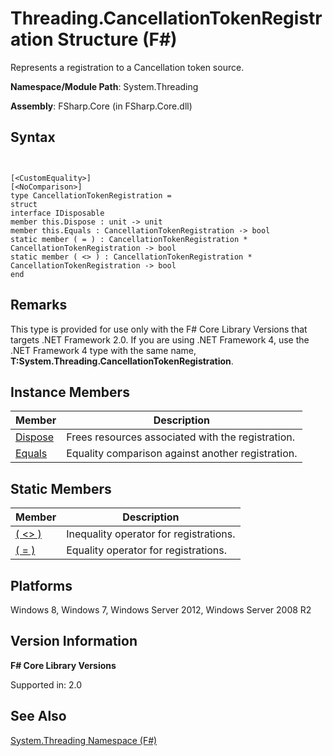 # Threading.CancellationTokenRegistration Structure (F#)

Represents a registration to a Cancellation token source.

**Namespace/Module Path**: System.Threading

**Assembly**: FSharp.Core (in FSharp.Core.dll)


## Syntax


```


[<CustomEquality>]
[<NoComparison>]
type CancellationTokenRegistration =
struct
interface IDisposable
member this.Dispose : unit -> unit
member this.Equals : CancellationTokenRegistration -> bool
static member ( = ) : CancellationTokenRegistration * CancellationTokenRegistration -> bool
static member ( <> ) : CancellationTokenRegistration * CancellationTokenRegistration -> bool
end

```



## Remarks
This type is provided for use only with the F# Core Library Versions that targets .NET Framework 2.0. If you are using .NET Framework 4, use the .NET Framework 4 type with the same name, **T:System.Threading.CancellationTokenRegistration**.


## Instance Members


|Member|Description|
|------|-----------|
|[Dispose](http://msdn.microsoft.com/en-us/library/4a8a2756-e94a-4806-aa79-c61bb3fd0023)|Frees resources associated with the registration.|
|[Equals](http://msdn.microsoft.com/en-us/library/6d93f758-49a8-4920-9910-400fc8c813ad)|Equality comparison against another registration.|

## Static Members


|Member|Description|
|------|-----------|
|[( &lt;&gt; )](http://msdn.microsoft.com/en-us/library/f9a1c67d-624e-4360-81d2-024d761cde25)|Inequality operator for registrations.|
|[( = )](http://msdn.microsoft.com/en-us/library/b5a5bdc1-3015-4155-90d5-619dab2e1d85)|Equality operator for registrations.|

## Platforms
Windows 8, Windows 7, Windows Server 2012, Windows Server 2008 R2


## Version Information
**F# Core Library Versions**

Supported in: 2.0




## See Also
[System.Threading Namespace &#40;F&#35;&#41;](System.Threading-Namespace-%5BFSharp%5D.md)

